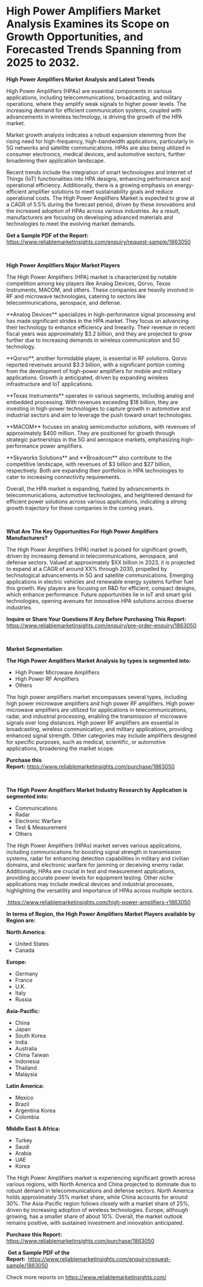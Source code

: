 <p><h1>High Power Amplifiers Market Analysis Examines its Scope on Growth Opportunities, and Forecasted Trends Spanning from 2025 to 2032.</h1></p><p><strong>High Power Amplifiers Market Analysis and Latest Trends</strong></p>
<p><p>High Power Amplifiers (HPAs) are essential components in various applications, including telecommunications, broadcasting, and military operations, where they amplify weak signals to higher power levels. The increasing demand for efficient communication systems, coupled with advancements in wireless technology, is driving the growth of the HPA market. </p><p>Market growth analysis indicates a robust expansion stemming from the rising need for high-frequency, high-bandwidth applications, particularly in 5G networks and satellite communications. HPAs are also being utilized in consumer electronics, medical devices, and automotive sectors, further broadening their application landscape. </p><p>Recent trends include the integration of smart technologies and Internet of Things (IoT) functionalities into HPA designs, enhancing performance and operational efficiency. Additionally, there is a growing emphasis on energy-efficient amplifier solutions to meet sustainability goals and reduce operational costs. The High Power Amplifiers Market is expected to grow at a CAGR of 5.5% during the forecast period, driven by these innovations and the increased adoption of HPAs across various industries. As a result, manufacturers are focusing on developing advanced materials and technologies to meet the evolving market demands.</p></p>
<p><strong>Get a Sample PDF of the Report:&nbsp;</strong> <a href="https://www.reliablemarketinsights.com/enquiry/request-sample/1863050?utm_campaign=2953&utm_medium=2&utm_source=Github&utm_content=ia&utm_term=06042025&utm_id=high-power-amplifiers">https://www.reliablemarketinsights.com/enquiry/request-sample/1863050</a></p>
<p>&nbsp;</p>
<p><strong>High Power Amplifiers Major Market Players</strong></p>
<p><p>The High Power Amplifiers (HPA) market is characterized by notable competition among key players like Analog Devices, Qorvo, Texas Instruments, MACOM, and others. These companies are heavily involved in RF and microwave technologies, catering to sectors like telecommunications, aerospace, and defense.</p><p>**Analog Devices** specializes in high-performance signal processing and has made significant strides in the HPA market. They focus on advancing their technology to enhance efficiency and linearity. Their revenue in recent fiscal years was approximately $3.2 billion, and they are projected to grow further due to increasing demands in wireless communication and 5G technology.</p><p>**Qorvo**, another formidable player, is essential in RF solutions. Qorvo reported revenues around $3.3 billion, with a significant portion coming from the development of high-power amplifiers for mobile and military applications. Growth is anticipated, driven by expanding wireless infrastructure and IoT applications.</p><p>**Texas Instruments** operates in various segments, including analog and embedded processing. With revenues exceeding $18 billion, they are investing in high-power technologies to capture growth in automotive and industrial sectors and aim to leverage the push toward smart technologies.</p><p>**MACOM** focuses on analog semiconductor solutions, with revenues of approximately $400 million. They are positioned for growth through strategic partnerships in the 5G and aerospace markets, emphasizing high-performance power amplifiers.</p><p>**Skyworks Solutions** and **Broadcom** also contribute to the competitive landscape, with revenues of $3 billion and $27 billion, respectively. Both are expanding their portfolios in HPA technologies to cater to increasing connectivity requirements.</p><p>Overall, the HPA market is expanding, fueled by advancements in telecommunications, automotive technologies, and heightened demand for efficient power solutions across various applications, indicating a strong growth trajectory for these companies in the coming years.</p></p>
<p>&nbsp;</p>
<p><strong>What Are The Key Opportunities For High Power Amplifiers Manufacturers?</strong></p>
<p><p>The High Power Amplifiers (HPA) market is poised for significant growth, driven by increasing demand in telecommunications, aerospace, and defense sectors. Valued at approximately $XX billion in 2023, it is projected to expand at a CAGR of around XX% through 2030, propelled by technological advancements in 5G and satellite communications. Emerging applications in electric vehicles and renewable energy systems further fuel this growth. Key players are focusing on R&D for efficient, compact designs, which enhance performance. Future opportunities lie in IoT and smart grid technologies, opening avenues for innovative HPA solutions across diverse industries.</p></p>
<p><strong>Inquire or Share Your Questions If Any Before Purchasing This Report:</strong> <a href="https://www.reliablemarketinsights.com/enquiry/pre-order-enquiry/1863050?utm_campaign=2953&utm_medium=2&utm_source=Github&utm_content=ia&utm_term=06042025&utm_id=high-power-amplifiers">https://www.reliablemarketinsights.com/enquiry/pre-order-enquiry/1863050</a></p>
<p>&nbsp;</p>
<p><strong>Market Segmentation</strong></p>
<p><strong>The High Power Amplifiers Market Analysis by types is segmented into:</strong></p>
<p><ul><li>High Power Microwave Amplifiers</li><li>High Power RF Amplifiers</li><li>Others</li></ul></p>
<p><p>The high power amplifiers market encompasses several types, including high power microwave amplifiers and high power RF amplifiers. High power microwave amplifiers are utilized for applications in telecommunications, radar, and industrial processing, enabling the transmission of microwave signals over long distances. High power RF amplifiers are essential in broadcasting, wireless communication, and military applications, providing enhanced signal strength. Other categories may include amplifiers designed for specific purposes, such as medical, scientific, or automotive applications, broadening the market scope.</p></p>
<p><strong>Purchase this Report:&nbsp;</strong><a href="https://www.reliablemarketinsights.com/purchase/1863050?utm_campaign=2953&utm_medium=2&utm_source=Github&utm_content=ia&utm_term=06042025&utm_id=high-power-amplifiers">https://www.reliablemarketinsights.com/purchase/1863050</a></p>
<p>&nbsp;</p>
<p><strong>The High Power Amplifiers Market Industry Research by Application is segmented into:</strong></p>
<p><ul><li>Communications</li><li>Radar</li><li>Electronic Warfare</li><li>Test & Measurement</li><li>Others</li></ul></p>
<p><p>The High Power Amplifiers (HPAs) market serves various applications, including communications for boosting signal strength in transmission systems, radar for enhancing detection capabilities in military and civilian domains, and electronic warfare for jamming or deceiving enemy radar. Additionally, HPAs are crucial in test and measurement applications, providing accurate power levels for equipment testing. Other niche applications may include medical devices and industrial processes, highlighting the versatility and importance of HPAs across multiple sectors.</p></p>
<p><a href="https://www.reliablemarketinsights.com/high-power-amplifiers-r1863050?utm_campaign=2953&utm_medium=2&utm_source=Github&utm_content=ia&utm_term=06042025&utm_id=high-power-amplifiers">&nbsp;https://www.reliablemarketinsights.com/high-power-amplifiers-r1863050</a></p>
<p><strong>In terms of Region, the High Power Amplifiers Market Players available by Region are:</strong></p>
<p>
    <p> <strong> North America: </strong>
        <ul>
            <li>United States</li>
            <li>Canada</li>
        </ul>
        </p> 
    <p> <strong> Europe: </strong>
        <ul>
            <li>Germany</li>
            <li>France</li>
            <li>U.K.</li>
            <li>Italy</li>
            <li>Russia</li>
        </ul>
        </p> 
    <p> <strong> Asia-Pacific: </strong>
        <ul>
            <li>China</li>
            <li>Japan</li>
            <li>South Korea</li>
            <li>India</li>
            <li>Australia</li>
            <li>China Taiwan</li>
            <li>Indonesia</li>
            <li>Thailand</li>
            <li>Malaysia</li>
        </ul>
        </p> 
    <p> <strong> Latin America: </strong>
        <ul>
            <li>Mexico</li>
            <li>Brazil</li>
            <li>Argentina Korea</li>
            <li>Colombia</li>
        </ul>
        </p> 
    <p> <strong> Middle East & Africa: </strong>
        <ul>
            <li>Turkey</li>
            <li>Saudi</li>
            <li>Arabia</li>
            <li>UAE</li>
            <li>Korea</li>
        </ul>
    </p>
    </p>
<p><p>The High Power Amplifiers market is experiencing significant growth across various regions, with North America and China projected to dominate due to robust demand in telecommunications and defense sectors. North America holds approximately 35% market share, while China accounts for around 30%. The Asia-Pacific region follows closely with a market share of 25%, driven by increasing adoption of wireless technologies. Europe, although growing, has a smaller share of about 10%. Overall, the market outlook remains positive, with sustained investment and innovation anticipated.</p></p>
<p><strong>Purchase this Report: </strong><a href="https://www.reliablemarketinsights.com/purchase/1863050?utm_campaign=2953&utm_medium=2&utm_source=Github&utm_content=ia&utm_term=06042025&utm_id=high-power-amplifiers">https://www.reliablemarketinsights.com/purchase/1863050</a></p>
<p>&nbsp;<strong>Get a Sample PDF of the Report:&nbsp;&nbsp;</strong><a href="https://www.reliablemarketinsights.com/enquiry/request-sample/1863050?utm_campaign=2953&utm_medium=2&utm_source=Github&utm_content=ia&utm_term=06042025&utm_id=high-power-amplifiers">https://www.reliablemarketinsights.com/enquiry/request-sample/1863050</a></p>
<p><strong></strong></p>
<p>Check more reports on <a href="https://www.reliablemarketinsights.com/?utm_campaign=2953&utm_medium=2&utm_source=Github&utm_content=ia&utm_term=06042025&utm_id=high-power-amplifiers">https://www.reliablemarketinsights.com/</a></p>
